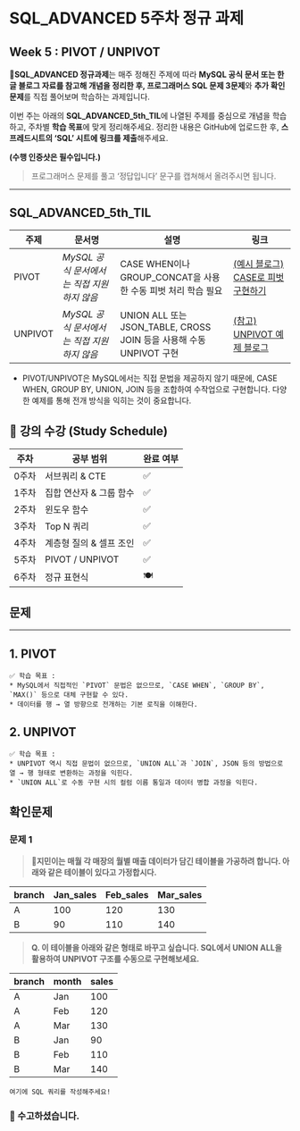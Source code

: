 # SQL_ADVANCED 5주차 정규 과제

## **Week 5 : PIVOT / UNPIVOT**

📌**SQL_ADVANCED 정규과제**는 매주 정해진 주제에 따라 **MySQL 공식 문서 또는 한글 블로그 자료를 참고해 개념을 정리한 후, 프로그래머스 SQL 문제 3문제**와 **추가 확인문제**를 직접 풀어보며 학습하는 과제입니다.

이번 주는 아래의 **SQL_ADVANCED_5th_TIL**에 나열된 주제를 중심으로 개념을 학습하고, 주차별 **학습 목표**에 맞게 정리해주세요. 정리한 내용은 GitHub에 업로드한 후, **스프레드시트의 ‘SQL’ 시트에 링크를 제출**해주세요.

**(수행 인증샷은 필수입니다.)**

> 프로그래머스 문제를 풀고 ‘정답입니다’ 문구를 캡쳐해서 올려주시면 됩니다.

------

## **SQL_ADVANCED_5th_TIL**

| **주제** | **문서명**                                 | **설명**                                                     | **링크**                                                     |
| -------- | ------------------------------------------ | ------------------------------------------------------------ | ------------------------------------------------------------ |
| PIVOT    | *MySQL 공식 문서에서는 직접 지원하지 않음* | CASE WHEN이나 GROUP_CONCAT을 사용한 수동 피벗 처리 학습 필요 | [(예시 블로그) CASE로 피벗 구현하기](https://jojoldu.tistory.com/514) |
| UNPIVOT  | *MySQL 공식 문서에서는 직접 지원하지 않음* | UNION ALL 또는 JSON_TABLE, CROSS JOIN 등을 사용해 수동 UNPIVOT 구현 | [(참고) UNPIVOT 예제 블로그](https://velog.io/@tjdud0123/MySQL-UNPIVOT) |

- PIVOT/UNPIVOT은 MySQL에서는 직접 문법을 제공하지 않기 때문에, CASE WHEN, GROUP BY, UNION, JOIN 등을 조합하여 수작업으로 구현합니다. 다양한 예제를 통해 전개 방식을 익히는 것이 중요합니다.



## **🏁 강의 수강 (Study Schedule)**

| **주차** | **공부 범위**           | **완료 여부** |
| -------- | ----------------------- | ------------- |
| 0주차    | 서브쿼리 & CTE          | ✅             |
| 1주차    | 집합 연산자 & 그룹 함수 | ✅             |
| 2주차    | 윈도우 함수             | ✅             |
| 3주차    | Top N 쿼리              | ✅             |
| 4주차    | 계층형 질의 & 셀프 조인 | ✅             |
| 5주차    | PIVOT / UNPIVOT         | ✅             |
| 6주차    | 정규 표현식             | 🍽️             |



## 문제



---

## **1. PIVOT**

```
✅ 학습 목표 :
* MySQL에서 직접적인 `PIVOT` 문법은 없으므로, `CASE WHEN`, `GROUP BY`, `MAX()` 등으로 대체 구현할 수 있다.
* 데이터를 행 → 열 방향으로 전개하는 기본 로직을 이해한다.
```

<!-- 새롭게 배운 내용을 자유롭게 정리해주세요. -->



## **2. UNPIVOT**

```
✅ 학습 목표 :
* UNPIVOT 역시 직접 문법이 없으므로, `UNION ALL`과 `JOIN`, JSON 등의 방법으로 열 → 행 형태로 변환하는 과정을 익힌다.
* `UNION ALL`로 수동 구현 시의 컬럼 이름 통일과 데이터 병합 과정을 익힌다.
```

<!-- 새롭게 배운 내용을 자유롭게 정리해주세요. -->







## **확인문제**

### **문제 1**

> **🧚지민이는 매월 각 매장의 월별 매출 데이터가 담긴 테이블을 가공하려 합니다. 아래와 같은 테이블이 있다고 가정합시다.**

| **branch** | **Jan_sales** | **Feb_sales** | **Mar_sales** |
| ---------- | ------------- | ------------- | ------------- |
| A          | 100           | 120           | 130           |
| B          | 90            | 110           | 140           |

> **Q. 이 테이블을 아래와 같은 형태로 바꾸고 싶습니다. SQL에서 UNION ALL을 활용하여 UNPIVOT 구조를 수동으로 구현해보세요.**

| **branch** | **month** | **sales** |
| ---------- | --------- | --------- |
| A          | Jan       | 100       |
| A          | Feb       | 120       |
| A          | Mar       | 130       |
| B          | Jan       | 90        |
| B          | Feb       | 110       |
| B          | Mar       | 140       |

```
여기에 SQL 쿼리를 작성해주세요!
```





### **🎉 수고하셨습니다.**



